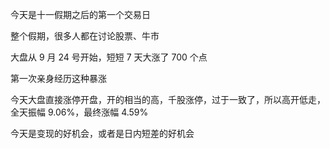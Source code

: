 今天是十一假期之后的第一个交易日

整个假期，很多人都在讨论股票、牛市

大盘从 9 月 24 号开始，短短 7 天大涨了 700 个点

第一次亲身经历这种暴涨

今天大盘直接涨停开盘，开的相当的高，千股涨停，过于一致了，所以高开低走，全天振幅 9.06%，最终涨幅 4.59%

今天是变现的好机会，或者是日内短差的好机会
